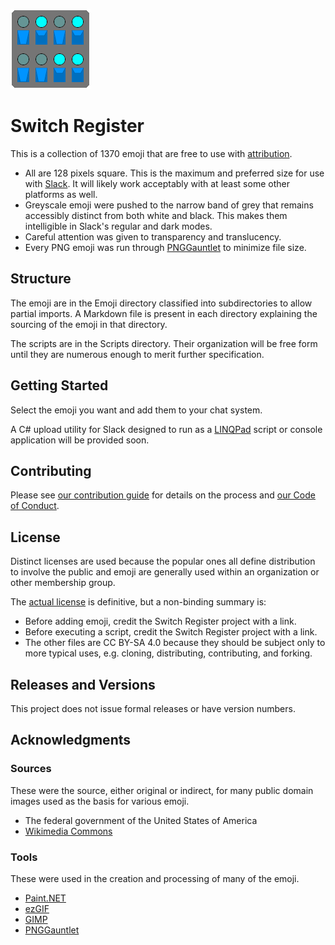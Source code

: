 ![Logo, a literal switch register](Emoji/Computing/switch_register.gif)

# Switch Register

This is a collection of <!--EmojiCountReplacementTarget See Scripts/Add new emoji to documentation.linq for details. -->1370 emoji that are free to use with [attribution](#license).

* All are 128 pixels square. This is the maximum and preferred size for use with [Slack](https://www.slack.com/). It will likely work acceptably with at least some other platforms as well.
* Greyscale emoji were pushed to the narrow band of grey that remains accessibly distinct from both white and black. This makes them intelligible in Slack's regular and dark modes.
* Careful attention was given to transparency and translucency.
* Every PNG emoji was run through [PNGGauntlet](https://pnggauntlet.com/) to minimize file size.

## Structure

The emoji are in the Emoji directory classified into subdirectories to allow partial imports. A Markdown file is present in each directory explaining the sourcing of the emoji in that directory.

The scripts are in the Scripts directory. Their organization will be free form until they are numerous enough to merit further specification.

## Getting Started

Select the emoji you want and add them to your chat system.

A C# upload utility for Slack designed to run as a [LINQPad](https://www.linqpad.net/) script or console application will be provided soon.

## Contributing

Please see [our contribution guide](CONTRIBUTING.md) for details on the process and [our Code of Conduct](CODE_OF_CONDUCT.md).  

## License

Distinct licenses are used because the popular ones all define distribution to involve the public and emoji are generally used within an organization or other membership group.

The [actual license](LICENSE.md) is definitive, but a non-binding summary is:
* Before adding emoji, credit the Switch Register project with a link.
* Before executing a script, credit the Switch Register project with a link.
* The other files are CC BY-SA 4.0 because they should be subject only to more typical uses, e.g. cloning, distributing, contributing, and forking.

## Releases and Versions

This project does not issue formal releases or have version numbers.

## Acknowledgments

### Sources

These were the source, either original or indirect, for many public domain images used as the basis for various emoji.

* The federal government of the United States of America
* [Wikimedia Commons](https://commons.wikimedia.org/)

### Tools

These were used in the creation and processing of many of the emoji.

* [Paint.NET](https://www.getpaint.net/)
* [ezGIF](https://ezgif.com/)
* [GIMP](https://www.gimp.org/)
* [PNGGauntlet](https://pnggauntlet.com/)